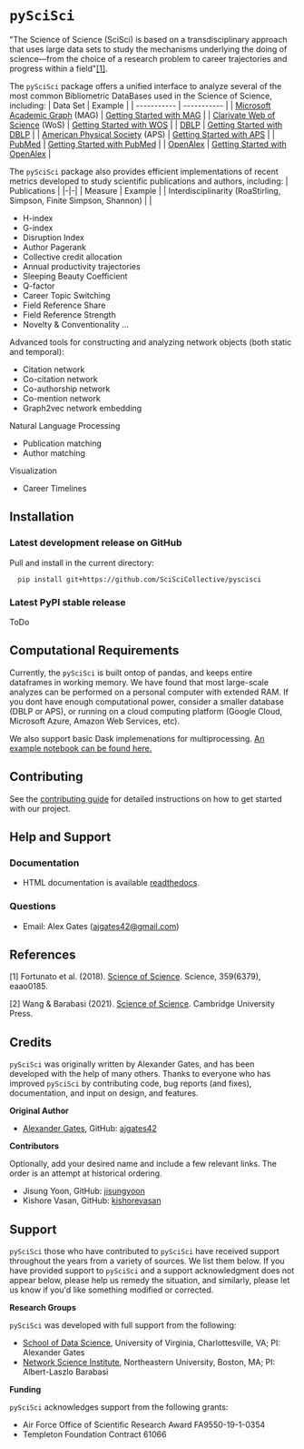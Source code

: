 # ``pySciSci``

"The Science of Science (SciSci) is based on a transdisciplinary approach that uses large data sets to study the mechanisms underlying the doing of science—from the choice of a research problem to career trajectories and progress within a field"[[1]](#1).

The ``pySciSci`` package offers a unified interface to analyze several of the most common Bibliometric DataBases used in the Science of Science, including:
| Data Set      | Example |
| ----------- | ----------- |
| [Microsoft Academic Graph](https://docs.microsoft.com/en-us/academic-services/graph/) (MAG)      | [Getting Started with MAG](/examples/Getting_Started/Getting%20Started%20with%20MAG.ipynb)       |
| [Clarivate Web of Science](https://clarivate.com/webofsciencegroup/solutions/web-of-science/) (WoS)   | [Getting Started with WOS](/examples/Getting_Started/Getting%20Started%20with%20WOS.ipynb)        |
| [DBLP](https://dblp.uni-trier.de) | [Getting Started with DBLP](/examples/Getting_Started/Getting%20Started%20with%20DBLP.ipynb) |
| [American Physical Society](https://journals.aps.org/datasets) (APS) | [Getting Started with APS](/examples/Getting_Started/Getting%20Started%20with%20APS.ipynb) |
| [PubMed](https://www.nlm.nih.gov/databases/download/pubmed_medline.html) | [Getting Started with PubMed](/examples/Getting_Started/Getting%20Started%20with%20PubMed.ipynb) |
| [OpenAlex](https://openalex.org/) | [Getting Started with OpenAlex](/examples/Getting_Started/Getting%20Started%20with%20OpenAlex.ipynb) |


The ``pySciSci`` package also provides efficient implementations of recent metrics developed to study scientific publications and authors, including:
| <td colspan=2>Publications |
|-|-|
| Measure | Example |
| Interdisciplinarity (RoaStirling, Simpson, Finite Simpson, Shannon) | |

- H-index
- G-index
- Disruption Index
- Author Pagerank
- Collective credit allocation
- Annual productivity trajectories
- Sleeping Beauty Coefficient
- Q-factor
- Career Topic Switching
- Field Reference Share
- Field Reference Strength
- Novelty & Conventionality
...

Advanced tools for constructing and analyzing network objects (both static and temporal):
- Citation network
- Co-citation network
- Co-authorship network
- Co-mention network
- Graph2vec network embedding

Natural Language Processing
- Publication matching
- Author matching

Visualization
- Career Timelines


## Installation

### Latest development release on GitHub

Pull and install in the current directory:

```
  pip install git+https://github.com/SciSciCollective/pyscisci
```

### Latest PyPI stable release

ToDo

## Computational Requirements

Currently, the ``pySciSci`` is built ontop of pandas, and keeps entire dataframes in working memory.  We have found that most large-scale analyzes 
can be performed on a personal computer with extended RAM.  If you dont have enough computational power, consider a smaller database (DBLP or APS), or running on a cloud computing platform (Google Cloud, Microsoft Azure, Amazon Web Services, etc).

We also support basic Dask implemenations for multiprocessing.  [An example notebook can be found here.](/examples/Getting_Started/Getting%20Started%20with%20a%20Dask%20Example.ipynb)

## Contributing
See the [contributing guide](/CONTRIBUTING.md) for detailed instructions on how to get started with our project.

## Help and Support

### Documentation
 - HTML documentation is available [readthedocs](https://pyscisci.readthedocs.io/en/latest/).

### Questions
 - Email: Alex Gates (ajgates42@gmail.com)

 
## References

<a id="1">[1]</a>
Fortunato et al. (2018).
[Science of Science](https://science.sciencemag.org/content/359/6379/eaao0185).
Science, 359(6379), eaao0185.

<a id="2">[2]</a>
Wang & Barabasi (2021).
[Science of Science](https://science.sciencemag.org/content/359/6379/eaao0185).
Cambridge University Press.


## Credits

``pySciSci`` was originally written by Alexander Gates, and has been developed
with the help of many others. Thanks to everyone who has improved ``pySciSci`` by contributing code, bug reports (and fixes), documentation, and input on design, and features.


**Original Author**

- [Alexander Gates](https://alexandergates.net/), GitHub: [ajgates42](https://github.com/ajgates42)


**Contributors**

Optionally, add your desired name and include a few relevant links. The order
is an attempt at historical ordering.

- Jisung Yoon, GitHub: [jisungyoon](https://github.com/jisungyoon)
- Kishore Vasan, GitHub: [kishorevasan](https://github.com/kishorevasan)

Support
-------

``pySciSci`` those who have contributed to ``pySciSci`` have received
support throughout the years from a variety of sources.  We list them below.
If you have provided support to ``pySciSci`` and a support acknowledgment does
not appear below, please help us remedy the situation, and similarly, please
let us know if you'd like something modified or corrected.

**Research Groups**

``pySciSci`` was developed with full support from the following:

- [School of Data Science](https://datascience.virginia.edu/), University of Virginia, Charlottesville, VA; PI: Alexander Gates
- [Network Science Institute](https://www.networkscienceinstitute.org), Northeastern University, Boston, MA; PI: Albert-Laszlo Barabasi

**Funding**

``pySciSci`` acknowledges support from the following grants:

- Air Force Office of Scientific Research Award FA9550-19-1-0354
- Templeton Foundation Contract 61066


